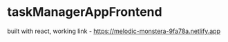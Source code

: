 # taskManagerAppFrontend
built with react,
working link - https://melodic-monstera-9fa78a.netlify.app
